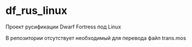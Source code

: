 # df_rus_linux
Проект русификации Dwarf Fortress под Linux

В репозитории отсутствует необходимый для перевода файл trans.mos
